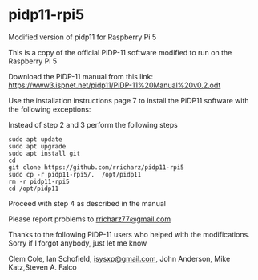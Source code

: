 # pidp11-rpi5
Modified version of pidp11 for Raspberry Pi 5

This is a copy of the official PiDP-11 software modified
to run on the Raspberry Pi 5

Download the PiDP-11 manual from this link:
https://www3.ispnet.net/pidp11/PiDP-11%20Manual%20v0.2.odt

Use the installation instructions page 7 to install the
PiDP11 software with the following exceptions:

Instead of step 2 and 3 perform the following steps


    sudo apt update
    sudo apt upgrade
    sudo apt install git
    cd
    git clone https://github.com/rricharz/pidp11-rpi5
    sudo cp -r pidp11-rpi5/.  /opt/pidp11
    rm -r pidp11-rpi5
    cd /opt/pidp11


Proceed with step 4 as described in the manual

Please report problems to rricharz77@gmail.com

Thanks to the following PiDP-11 users who helped with the
modifications. Sorry if I forgot anybody, just let me know

Clem Cole, Ian Schofield, isysxp@gmail.com, John Anderson,
Mike Katz,Steven A. Falco